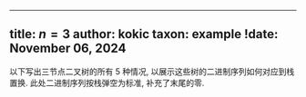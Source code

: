 
---
title: $n=3$
author: kokic
taxon: example
!date: November 06, 2024
---

以下写出三节点二叉树的所有 $5$ 种情况, 以展示这些树的二进制序列如何对应到栈置换. 
此处二进制序列按栈弹空为标准, 补充了末尾的零. 

[](/data-structure/stack-permutation-0001.typ#:block)

